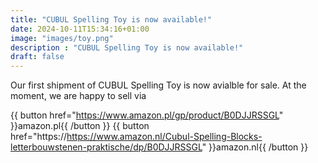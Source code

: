 ```yaml
---
title: "CUBUL Spelling Toy is now available!"
date: 2024-10-11T15:34:16+01:00
image: "images/toy.png"
description : "CUBUL Spelling Toy is now available!"
draft: false
---
```


Our first shipment of CUBUL Spelling Toy is now avialble for sale. At the moment, we are happy to sell via

{{ button href="https://www.amazon.pl/gp/product/B0DJJRSSGL" }}amazon.pl{{ /button }}
{{ button href="https://https://www.amazon.nl/Cubul-Spelling-Blocks-letterbouwstenen-praktische/dp/B0DJJRSSGL" }}amazon.nl{{ /button }}


